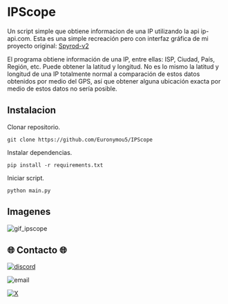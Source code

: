 # IPScope
Un script simple que obtiene informacion de una IP utilizando la api ip-api.com. Esta es una simple recreación pero con interfaz gráfica de mi proyecto original: [Spyrod-v2](https://github.com/Euronymou5/Spyrod-v2)

El programa obtiene información de una IP, entre ellas: ISP, Ciudad, País, Región, etc. Puede obtener la latitud y longitud. No es lo mismo la latitud y longitud de una IP totalmente normal a comparación de estos datos obtenidos por medio del GPS, así que obtener alguna ubicación exacta por medio de estos datos no sería posible.

## Instalacion

Clonar repositorio.
```
git clone https://github.com/Euronymou5/IPScope
```

Instalar dependencias.
```
pip install -r requirements.txt
```

Iniciar script.
```
python main.py
````

## Imagenes

![gif_ipscope](https://github.com/user-attachments/assets/4cd40a95-b4d4-4703-928f-52883d93720a)


## 🌐 Contacto 🌐
[![discord](https://img.shields.io/badge/Discord-euronymou5-a?style=plastic&logo=discord&logoColor=white&labelColor=black&color=7289DA)](https://discord.com/users/452720652500205579)

![email](https://img.shields.io/badge/ProtonMail-mr.euron%40proton.me-a?style=plastic&logo=protonmail&logoColor=white&labelColor=black&color=8B89CC)

[![X](https://img.shields.io/twitter/follow/Euronymou51?style=plastic&logo=X&label=%40Euronymou51&labelColor=%23000000&color=%23000000)](https://x.com/Euronymou51)
